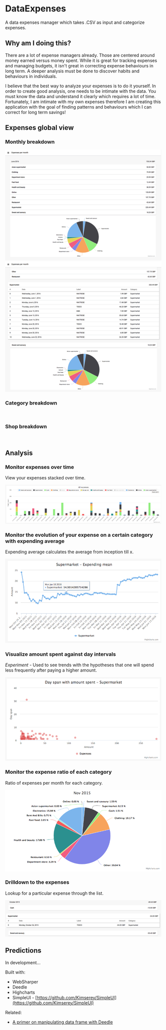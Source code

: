 # DataExpenses

A data expenses manager which takes .CSV as input and categorize expenses.

## Why am I doing this?

There are a lot of expense managers already.
Those are centered around money earned versus money spent.
While it is great for tracking expenses and managing budgets, it isn't great in correcting expense behaviours in long term.
A deeper analysis must be done to discover habits and behaviours in individuals.

I believe that the best way to analyze your expenses is to do it yourself.
In order to create good analysis, one needs to be intimate with the data.
You must know the data and understand it clearly which requires a lot of time.
Fortunately, I am intimate with my own expenses therefore I am creating this application with the goal of finding patterns and behaviours which I can correct for long term savings!

## Expenses global view

### Monthly breakdown

![month](https://raw.githubusercontent.com/Kimserey/DataExpenses/master/img/month.png)
![month drilldown](https://raw.githubusercontent.com/Kimserey/DataExpenses/master/img/month_dd.png)

### Category breakdown

![]()
![]()

### Shop breakdown

![]()
![]()

## Analysis

### Monitor expenses over time

View your expenses stacked over time.

![bar](https://raw.githubusercontent.com/Kimserey/DataExpenses/master/img/bar.png)

### Monitor the evolution of your expense on a certain category with expending average

Expending average calculates the average from inception till x.

![spline](https://raw.githubusercontent.com/Kimserey/DataExpenses/master/img/spline.png)

### Visualize amount spent against day intervals

_Experiment -_ Used to see trends with the hypotheses that one will spend less frequently after paying a higher amount.

![scatter](https://raw.githubusercontent.com/Kimserey/DataExpenses/master/img/scatter.png)

### Monitor the expense ratio of each category

Ratio of expenses per month for each category.

![pie](https://raw.githubusercontent.com/Kimserey/DataExpenses/master/img/pie.png)

### Drilldown to the expenses

Lookup for a particular expense through the list.

![table](https://raw.githubusercontent.com/Kimserey/DataExpenses/master/img/table.png)

## Predictions

In development...

Built with:
 - WebSharper
 - Deedle
 - Highcharts
 - SimpleUI - [https://github.com/Kimserey/SimpleUI](https://github.com/Kimserey/SimpleUI)

Related:
 - [A primer on manipulating data frame with Deedle](https://kimsereyblog.blogspot.co.uk/2016/04/a-primer-on-manipulating-data-frame.html)
